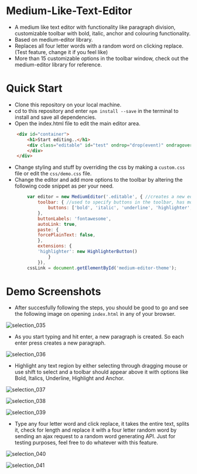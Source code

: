 # Medium-Like-Text-Editor
- A medium like text editor with functionality like paragraph division, customizable toolbar with bold, italic, anchor and colouring functionality. 
- Based on medium-editor library.
- Replaces all four letter words with a random word on clicking replace. (Test feature, change it if you feel like)
- More than 15 customizable options in the toolbar window, check out the medium-editor library for reference.

# Quick Start
- Clone this repository on your local machine.
- cd to this repository and enter <code>npm install --save</code> in the terminal to install and save all dependencies.
- Open the index.html file to edit the main editor area. 
```html
    <div id="container">
        <h1>Start editing..</h1>
        <div class="editable" id="test" ondrop="drop(event)" ondragover="allowDrop(event)"> <!--This is the main editing area where the paragraphs get populated when one hits enter -->
        </div>
    </div>
  ```
- Change styling and stuff by overriding the css by making a <code>custom.css</code> file or edit the <code>css/demo.css</code> file.
- Change the editor and add more options to the toolbar by altering the following code snippet as per your need.
```javascript
        var editor = new MediumEditor('.editable', { //creates a new editor object
            toolbar: { //used to specify buttons in the toolbar, has more than 15 options including text justification, headings and blockquote options.
                buttons: ['bold', 'italic', 'underline', 'highlighter', 'anchor']
            },
            buttonLabels: 'fontawesome',
            autoLink: true,
            paste: {
            forcePlainText: false,
            },
            extensions: {
            'highlighter': new HighlighterButton()
                }
            }),
        cssLink = document.getElementById('medium-editor-theme');
```

# Demo Screenshots
- After succesfully following the steps, you should be good to go and see the following image on opening <code>index.html</code> in any of your browser.

![selection_035](https://cloud.githubusercontent.com/assets/15071438/18762655/56308068-8127-11e6-92ec-652ca4fd23ca.png)

- As you start typing and hit enter, a new paragraph is created. So each enter press creates a new paragraph.

![selection_036](https://cloud.githubusercontent.com/assets/15071438/18762656/56328e9e-8127-11e6-97fa-edc3b8c17f42.png)

- Highlight any text region by either selecting through dragging mouse or use shift to select and a toolbar should appear above it with options like Bold, Italics, Underline, Highlight and Anchor.

![selection_037](https://cloud.githubusercontent.com/assets/15071438/18762654/562fa86e-8127-11e6-90cd-919f654009c5.png)


![selection_038](https://cloud.githubusercontent.com/assets/15071438/18762657/56373f98-8127-11e6-9c96-3b0606f76a26.png)


![selection_039](https://cloud.githubusercontent.com/assets/15071438/18762659/5653c460-8127-11e6-9176-7ee6e6361f46.png)

- Type any four letter word and click replace, it takes the entire text, splits it, check for length and replace it with a four letter random word by sending an ajax request to a random word generating API. Just for testing purposes, feel free to do whatever with this feature.

![selection_040](https://cloud.githubusercontent.com/assets/15071438/18762658/563ff37c-8127-11e6-9d7f-78fcca562df8.png)


![selection_041](https://cloud.githubusercontent.com/assets/15071438/18762660/56e7a1e4-8127-11e6-932e-13bcececc35c.png)

